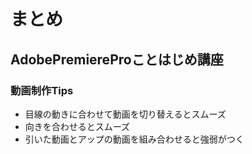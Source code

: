 # まとめ

## AdobePremiereProことはじめ講座

### 動画制作Tips

- 目線の動きに合わせて動画を切り替えるとスムーズ
- 向きを合わせるとスムーズ
- 引いた動画とアップの動画を組み合わせると強弱がつく
